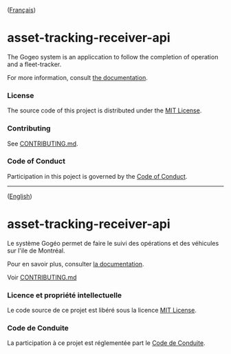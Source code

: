 ([Français](#french-version))

<a id='english-version' class='anchor' aria-hidden='true'/>

# asset-tracking-receiver-api

The Gogeo system is an appliccation to follow the completion of operation and a fleet-tracker.

For more information, consult [the documentation](https://villedemontreal.github.io/asset-tracking-receiver-api/).

### License

The source code of this project is distributed under the [MIT License](LICENSE).

### Contributing

See [CONTRIBUTING.md](CONTRIBUTING.md#english-version).

### Code of Conduct

Participation in this poject is governed by the [Code of Conduct](CODE_OF_CONDUCT.md).

---

([English](#english-version))

<a id='french-version' class='anchor' aria-hidden='true'/>

# asset-tracking-receiver-api

Le système Gogéo permet de faire le suivi des opérations et des véhicules sur l'ile de Montréal.

Pour en savoir plus, consulter [la documentation](https://villedemontreal.github.io/asset-tracking-receiver-api/).

Voir [CONTRIBUTING.md](CONTRIBUTING.md#french-version)

### Licence et propriété intellectuelle

Le code source de ce projet est libéré sous la licence [MIT License](LICENSE).

### Code de Conduite

La participation à ce projet est réglementée part le [Code de Conduite](CODE_OF_CONDUCT.md#french-version).
